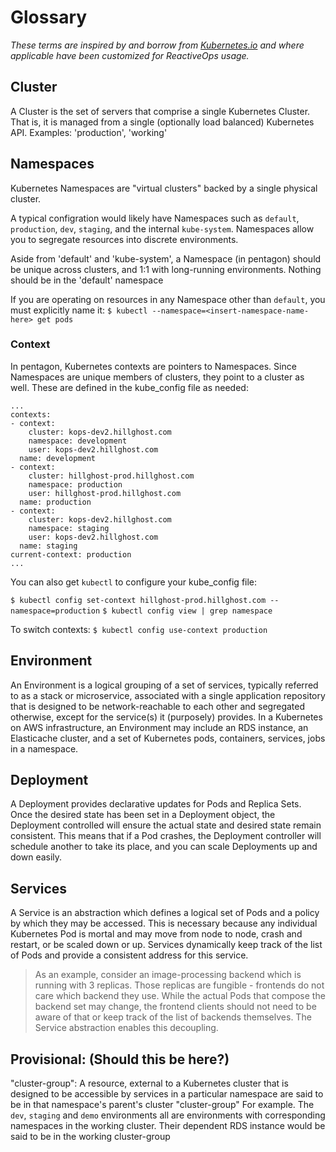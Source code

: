 # Glossary

_These terms are inspired by and borrow from [Kubernetes.io](kubernetes.io) and where applicable have been customized for ReactiveOps usage._
## Cluster
A Cluster is the set of servers that comprise a single Kubernetes Cluster. That is, it is managed from a single
(optionally load balanced) Kubernetes API. Examples: 'production', 'working'

## Namespaces
Kubernetes Namespaces are "virtual clusters" backed by a single physical cluster.

A typical configration would likely have Namespaces such as `default`, `production`, `dev`, `staging`, and the internal `kube-system`. Namespaces allow you to segregate resources into discrete environments.

Aside from 'default' and 'kube-system', a Namespace (in pentagon) should be
unique across clusters, and 1:1 with long-running environments. Nothing should be in the 'default' namespace

If you are operating on resources in any Namespace other than `default`, you must explicitly name it:
`$ kubectl --namespace=<insert-namespace-name-here> get pods`

### Context
In pentagon, Kubernetes contexts are pointers to Namespaces. Since Namespaces are unique members of clusters, they point to a cluster as well. These are defined in the kube_config file as needed:
```
...
contexts:
- context:
    cluster: kops-dev2.hillghost.com
    namespace: development
    user: kops-dev2.hillghost.com
  name: development
- context:
    cluster: hillghost-prod.hillghost.com
    namespace: production
    user: hillghost-prod.hillghost.com
  name: production
- context:
    cluster: kops-dev2.hillghost.com
    namespace: staging
    user: kops-dev2.hillghost.com
  name: staging
current-context: production
...
```

You can also get `kubectl` to configure your kube_config file:

`$ kubectl config set-context hillghost-prod.hillghost.com --namespace=production`
`$ kubectl config view | grep namespace`

To switch contexts:
`$ kubectl config use-context production`

## Environment
An Environment is a logical grouping of a set of services, typically referred to as a stack or microservice, associated with a single application repository that is designed to be network-reachable to each other and segregated otherwise, except for the service(s) it (purposely) provides. In a Kubernetes on AWS infrastructure, an Environment may include an RDS instance, an Elasticache cluster, and a set of Kubernetes pods, containers, services, jobs in a namespace.

## Deployment
A Deployment provides declarative updates for Pods and Replica Sets. Once the desired state has been set in a Deployment object, the Deployment controlled will ensure the actual state and desired state remain consistent. This means that if a Pod crashes, the Deployment controller will schedule another to take its place, and you can scale Deployments up and down easily.

## Services
A Service is an abstraction which defines a logical set of Pods and a policy by which they may be accessed. This is necessary because any individual Kubernetes Pod is mortal and may move from node to node, crash and restart, or be scaled down or up. Services dynamically keep track of the list of Pods and provide a consistent address for this service.

>As an example, consider an image-processing backend which is running with 3 replicas. Those replicas are fungible - frontends do not care which backend they use. While the actual Pods that compose the backend set may change, the frontend clients should not need to be aware of that or keep track of the list of backends themselves. The Service abstraction enables this decoupling.

## Provisional: (Should this be here?)
"cluster-group": A resource, external to a Kubernetes cluster that is designed to be accessible by services in a particular namespace are said to be in that namespace's parent's cluster "cluster-group"
  For example. The `dev`, `staging` and `demo` environments all are environments with corresponding namespaces in the working cluster. Their dependent RDS instance would be said to be in the working cluster-group
